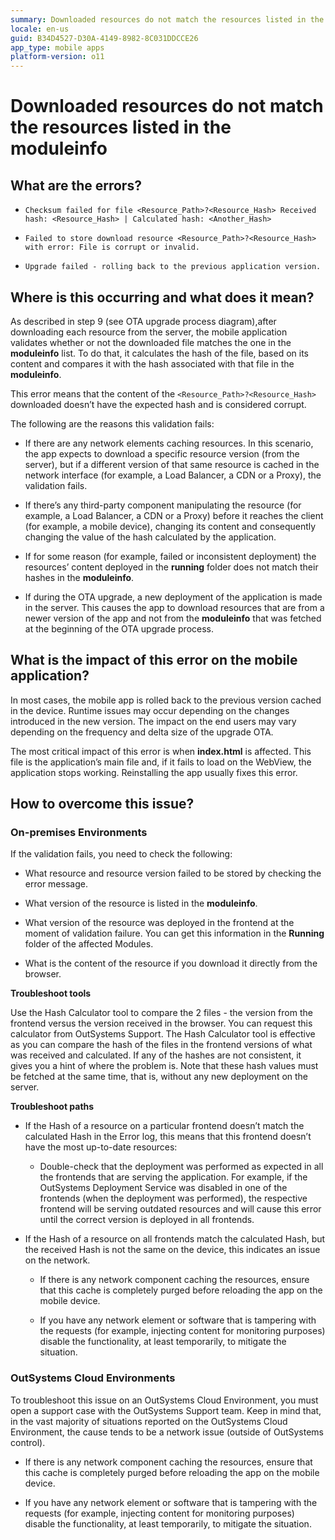 ```yaml
---
summary: Downloaded resources do not match the resources listed in the moduleinfo
locale: en-us
guid: B34D4527-D30A-4149-8982-8C031DDCCE26
app_type: mobile apps
platform-version: o11
---
```


# Downloaded resources do not match the resources listed in the moduleinfo

## What are the errors?

* ``Checksum failed for file <Resource_Path>?<Resource_Hash> Received hash: <Resource_Hash> | Calculated hash: <Another_Hash>``

* ``Failed to store download resource <Resource_Path>?<Resource_Hash> with error: File is corrupt or invalid.``

* ``Upgrade failed - rolling back to the previous application version.``

## Where is this occurring and what does it mean?

As described in step 9 (see OTA upgrade process diagram),after downloading each resource from the server, the mobile application validates whether or not the downloaded file matches the one in the **moduleinfo** list. To do that, it calculates the hash of the file, based on its content and compares it with the hash associated with that file in the **moduleinfo**.

This error means that the content of the ``<Resource_Path>?<Resource_Hash>`` downloaded doesn’t have the expected hash and is considered corrupt.

The following are the reasons this validation fails:

* If there are any network elements caching resources. In this scenario, the app expects to download a specific resource version (from the server), but if a different version of that same resource is cached in the network interface (for example, a Load Balancer, a CDN or a Proxy), the validation fails.
    
* If there’s any third-party component manipulating the resource (for example, a Load Balancer, a CDN or a Proxy) before it reaches the client (for example, a mobile device), changing its content and consequently changing the value of the hash calculated by the application. 

* If for some reason (for example, failed or inconsistent deployment) the resources’ content deployed in the **running** folder does not match their hashes in the **moduleinfo**.

* If during the OTA upgrade, a new deployment of the application is made in the server. This causes the app to download resources that are from a newer version of the app and not from the **moduleinfo** that was fetched at the beginning of the OTA upgrade process.

## What is the impact of this error on the mobile application?

In most cases, the mobile app is rolled back to the previous version cached in the device. Runtime issues may occur depending on the changes introduced in the new version. The impact on the end users may vary depending on the frequency and delta size of the upgrade OTA. 

The most critical impact of this error is when **index.html** is affected. This file is the application’s main file and, if it fails to load on the WebView, the application stops working. Reinstalling the app usually fixes this error.

## How to overcome this issue?

### On-premises Environments

If the validation fails, you need to check the following: 

* What resource and resource version failed to be stored by checking the error message.

* What version of the resource is listed in the **moduleinfo**.

* What version of the resource was deployed in the frontend at the moment of validation failure. You can get this information in the **Running** folder of the affected Modules.

* What is the content of the resource if you download it directly from the browser.

**Troubleshoot tools**

Use the Hash Calculator tool to compare the 2 files - the version from the frontend versus the version received in the browser. You can request this calculator from OutSystems Support.  The Hash Calculator tool is effective as you can compare the hash of the files in the frontend versions of what was received and calculated. If any of the hashes are not consistent, it gives you a hint of where the problem is. Note that these hash values must be fetched at the same time, that is, without any new deployment on the server.

**Troubleshoot paths**

* If the Hash of a resource on a particular frontend doesn’t match the calculated Hash in the Error log, this means that this frontend doesn’t have the most up-to-date resources:

    * Double-check that the deployment was performed as expected in all the frontends that are serving the application. For example, if the OutSystems Deployment Service was disabled in one of the frontends (when the deployment was performed), the respective frontend will be serving outdated resources and will cause this error until the correct version is deployed in all frontends.

* If the Hash of a resource on all frontends match the calculated Hash, but the received Hash is not the same on the device, this indicates an issue on the network.

    * If there is any network component caching the resources, ensure that this cache is completely purged before reloading the app on the mobile device.

    * If you have any network element or software that is tampering with the requests (for example, injecting content for monitoring purposes) disable the functionality, at least temporarily, to mitigate the situation.

### OutSystems Cloud Environments

To troubleshoot this issue on an OutSystems Cloud Environment, you must open a support case with the OutSystems Support team. Keep in mind that, in the vast majority of situations reported on the OutSystems Cloud Environment, the cause tends to be a network issue (outside of OutSystems control).

* If there is any network component caching the resources, ensure that this cache is completely purged before reloading the app on the mobile device.

* If you have any network element or software that is tampering with the requests (for example, injecting content for monitoring purposes) disable the functionality, at least temporarily, to mitigate the situation.


